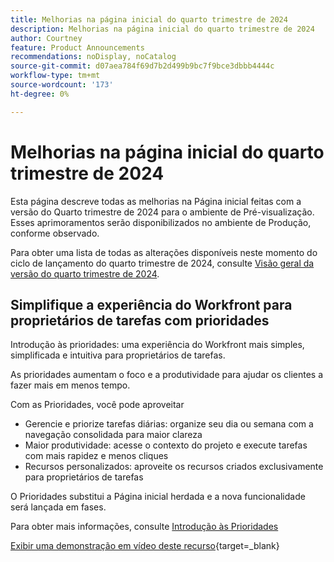 ```yaml
---
title: Melhorias na página inicial do quarto trimestre de 2024
description: Melhorias na página inicial do quarto trimestre de 2024
author: Courtney
feature: Product Announcements
recommendations: noDisplay, noCatalog
source-git-commit: d07aea784f69d7b2d499b9bc7f9bce3dbbb4444c
workflow-type: tm+mt
source-wordcount: '173'
ht-degree: 0%

---
```


# Melhorias na página inicial do quarto trimestre de 2024

Esta página descreve todas as melhorias na Página inicial feitas com a versão do Quarto trimestre de 2024 para o ambiente de Pré-visualização. Esses aprimoramentos serão disponibilizados no ambiente de Produção, conforme observado.

Para obter uma lista de todas as alterações disponíveis neste momento do ciclo de lançamento do quarto trimestre de 2024, consulte [Visão geral da versão do quarto trimestre de 2024](/help/quicksilver/product-announcements/product-releases/24-q4-release-activity/24-q4-release-overview.md).

## Simplifique a experiência do Workfront para proprietários de tarefas com prioridades

Introdução às prioridades: uma experiência do Workfront mais simples, simplificada e intuitiva para proprietários de tarefas.

As prioridades aumentam o foco e a produtividade para ajudar os clientes a fazer mais em menos tempo.

Com as Prioridades, você pode aproveitar

* Gerencie e priorize tarefas diárias: organize seu dia ou semana com a navegação consolidada para maior clareza
* Maior produtividade: acesse o contexto do projeto e execute tarefas com mais rapidez e menos cliques
* Recursos personalizados: aproveite os recursos criados exclusivamente para proprietários de tarefas

O Prioridades substitui a Página inicial herdada e a nova funcionalidade será lançada em fases.

Para obter mais informações, consulte [Introdução às Prioridades](/help/quicksilver/workfront-basics/priorities/get-started-with-priorities.md)

[Exibir uma demonstração em vídeo deste recurso](https://video.tv.adobe.com/v/3434848/){target=_blank}
